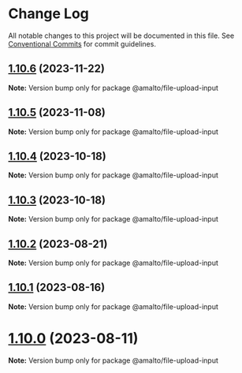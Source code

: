# Change Log

All notable changes to this project will be documented in this file.
See [Conventional Commits](https://conventionalcommits.org) for commit guidelines.

## [1.10.6](https://github.com/amalto/platform6-ui-components/compare/@amalto/file-upload-input@1.10.5...@amalto/file-upload-input@1.10.6) (2023-11-22)

**Note:** Version bump only for package @amalto/file-upload-input

## [1.10.5](https://github.com/amalto/platform6-ui-components/compare/@amalto/file-upload-input@1.10.4...@amalto/file-upload-input@1.10.5) (2023-11-08)

**Note:** Version bump only for package @amalto/file-upload-input

## [1.10.4](https://github.com/amalto/platform6-ui-components/compare/@amalto/file-upload-input@1.10.3...@amalto/file-upload-input@1.10.4) (2023-10-18)

**Note:** Version bump only for package @amalto/file-upload-input

## [1.10.3](https://github.com/amalto/platform6-ui-components/compare/@amalto/file-upload-input@1.10.2...@amalto/file-upload-input@1.10.3) (2023-10-18)

**Note:** Version bump only for package @amalto/file-upload-input

## [1.10.2](https://github.com/amalto/platform6-ui-components/compare/@amalto/file-upload-input@1.10.1...@amalto/file-upload-input@1.10.2) (2023-08-21)

**Note:** Version bump only for package @amalto/file-upload-input

## [1.10.1](https://github.com/amalto/platform6-ui-components/compare/@amalto/file-upload-input@1.10.0...@amalto/file-upload-input@1.10.1) (2023-08-16)

**Note:** Version bump only for package @amalto/file-upload-input

# [1.10.0](https://github.com/amalto/platform6-ui-components/compare/@amalto/file-upload-input@1.9.90...@amalto/file-upload-input@1.10.0) (2023-08-11)

**Note:** Version bump only for package @amalto/file-upload-input
